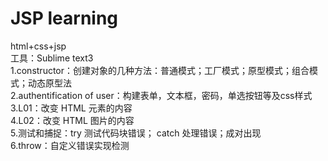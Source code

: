 # JSP learning
html+css+jsp<br>
工具：Sublime text3<br>
1.constructor：创建对象的几种方法：普通模式；工厂模式；原型模式；组合模式；动态原型法<br>
2.authentification of user：构建表单，文本框，密码，单选按钮等及css样式<br>
3.L01：改变 HTML 元素的内容<br>
4.L02：改变 HTML 图片的内容<br>
5.测试和捕捉：try 测试代码块错误； catch 处理错误；成对出现<br>
6.throw：自定义错误实现检测<br>
